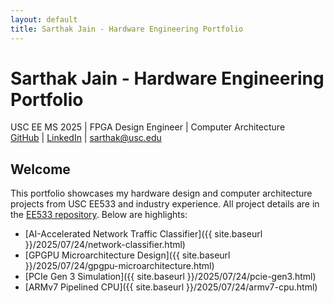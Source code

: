 ```yaml
---
layout: default
title: Sarthak Jain - Hardware Engineering Portfolio
---
```


# Sarthak Jain - Hardware Engineering Portfolio

USC EE MS 2025 | FPGA Design Engineer | Computer Architecture  
[GitHub](https://github.com/SARTHAK-JAIN-ASIC) | [LinkedIn](https://linkedin.com/in/sarthak-jain-ms-ee) | sarthak@usc.edu

## Welcome
This portfolio showcases my hardware design and computer architecture projects from USC EE533 and industry experience. All project details are in the [EE533 repository](https://github.com/SARTHAK-JAIN-ASIC/EE533). Below are highlights:

- [AI-Accelerated Network Traffic Classifier]({{ site.baseurl }}/2025/07/24/network-classifier.html)
- [GPGPU Microarchitecture Design]({{ site.baseurl }}/2025/07/24/gpgpu-microarchitecture.html)
- [PCIe Gen 3 Simulation]({{ site.baseurl }}/2025/07/24/pcie-gen3.html)
- [ARMv7 Pipelined CPU]({{ site.baseurl }}/2025/07/24/armv7-cpu.html)
